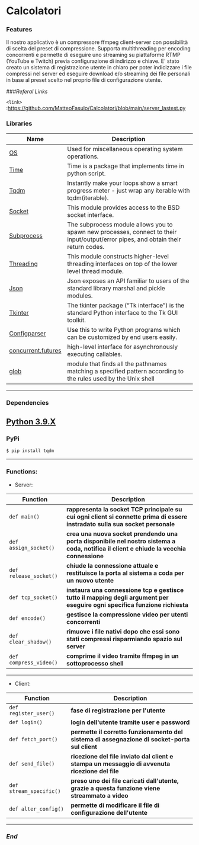 # Calcolatori
### Features
Il nostro applicativo è un compressore ffmpeg client-server con possibilità di scelta del preset di compressione. Supporta multithreading per encoding concorrenti e permette di eseguire uno streaming su piattaforme RTMP (YouTube e Twitch) previa configurazione di indirizzo e chiave. E' stato creato un sistema di registrazione utente in chiaro per poter indicizzare i file compressi nel server ed eseguire download e/o streaming dei file personali in base al preset scelto nel proprio file di configurazione utente.


###*Referal Links*

`<link>` :<https://github.com/MatteoFasulo/Calcolatori/blob/main/server_lastest.py>

### Libraries

| Name | Description |
| ------------- | ------------------------------ |
| [OS] | Used for miscellaneous operating system operations.
| [Time] | Time is a package that implements time in python script.
| [Tqdm]| Instantly make your loops show a smart progress meter - just wrap any iterable with tqdm(iterable).
| [Socket] | This module provides access to the BSD socket interface.
| [Subprocess] | The subprocess module allows you to spawn new processes, connect to their input/output/error pipes, and obtain their return codes.
| [Threading] | This module constructs higher-level threading interfaces on top of the lower level thread module.
| [Json] | Json exposes an API familiar to users of the standard library marshal and pickle modules.
| [Tkinter] | The tkinter package (“Tk interface”) is the standard Python interface to the Tk GUI toolkit.
| [Configparser] | Use this to write Python programs which can be customized by end users easily.
| [concurrent.futures] | high-level interface for asynchronously executing callables.
| [glob] | module that finds all the pathnames matching a specified pattern according to the rules used by the Unix shell

---
### Dependencies

[Python 3.9.X]
---
### PyPi

```sh
$ pip install tqdm
```

----
### Functions:                

- Server:
         
| Function                   | Description                    |
| -------------------------- | ------------------------------ |
| `def main()`                       | **rappresenta la socket TCP principale su cui ogni client si connette prima di essere instradato sulla sua socket personale**|
| `def assign_socket()`              |**crea una nuova socket prendendo una porta disponibile nel nostro sistema a coda, notifica il client e chiude la vecchia connessione**|
| `def release_socket()`             | **chiude la connessione attuale e restituisce la porta al sistema a coda per un nuovo utente**|
| `def tcp_socket()`                 | **instaura una connessione tcp e gestisce tutto il mapping degli argument per eseguire ogni specifica funzione richiesta**|
| `def encode()`                     | **gestisce la compressione video per utenti concorrenti**|
| `def clear_shadow()`               | **rimuove i file nativi dopo che essi sono stati compressi risparmiando spazio sul server**|
| `def compress_video()`             | **comprime il video tramite ffmpeg in un sottoprocesso shell**|

----

- Client:

| Function      | Description                    |
| ------------- | ------------------------------ |
| `def register_user()`   | **fase di registrazione per l'utente**|
| `def login()`      | **login dell'utente tramite user e password**|
| `def fetch_port()`   | **permette il corretto funzionamento del sistema di assegnazione di socket-porta sul client**|
| `def send_file()`   | **ricezione del file inviato dal client e stampa un messaggio di avvenuta ricezione del file**|
| `def stream_specific()`   | **preso uno dei file caricati dall'utente, grazie a questa funzione viene streammato a video**|
| `def alter_config()`   | **permette di modificare il file di configurazione dell'utente**|

----

### *End*


[Python 3.9.X]: <https://www.python.org/downloads/release/python-390/>
[OS]: <https://docs.python.org/3/library/os.html>
[Time]: <https://docs.python.org/3/library/time.html> 
[Tqdm]: <https://pypi.org/project/tqdm/>
[Socket]: <https://docs.python.org/3/library/socket.html> 
[Subprocess]: <https://docs.python.org/3/library/subprocess.html>
[Threading]: <https://docs.python.org/3/library/threading.html>
[Json]: <https://docs.python.org/3/library/json.html>
[Tkinter]: <https://docs.python.org/3/library/tkinter.html> 
[Configparser]: <https://docs.python.org/3/library/configparser.html>
[concurrent.futures]: <https://docs.python.org/3/library/concurrent.futures.html>
[glob]: <https://docs.python.org/3/library/glob.html>
